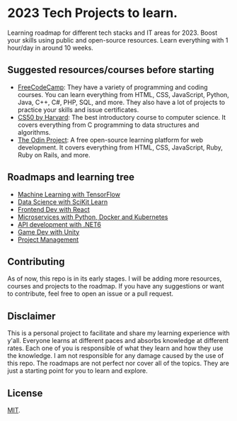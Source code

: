 # 2023 Tech Projects to learn.
Learning roadmap for different tech stacks and IT areas for 2023. Boost your skills using public and open-source resources. Learn everything with 1 hour/day in around 10 weeks.

## Suggested resources/courses before starting
- [FreeCodeCamp](https://www.freecodecamp.org/): They have a variety of programming and coding courses. You can learn everything from HTML, CSS, JavaScript, Python, Java, C++, C#, PHP, SQL, and more. They also have a lot of projects to practice your skills and issue certificates.
- [CS50 by Harvard](https://cs50.harvard.edu/x/2022/): The best introductory course to computer science. It covers everything from C programming to data structures and algorithms. 
- [The Odin Project](https://www.theodinproject.com/): A free open-source learning platform for web development. It covers everything from HTML, CSS, JavaScript, Ruby, Ruby on Rails, and more.

## Roadmaps and learning tree
- [Machine Learning with TensorFlow](ML-TensorFlow)
- [Data Science with SciKit Learn](DS-Scikit)
- [Frontend Dev with React](FD-ReactTs)
- [Microservices with Python, Docker and Kubernetes](MS-PyDockK8)
- [API development with .NET6](API-dotnet)
- [Game Dev with Unity](GD-Unity)
- [Project Management](PM)

## Contributing
As of now, this repo is in its early stages. I will be adding more resources, courses and projects to the roadmap. If you have any suggestions or want to contribute, feel free to open an issue or a pull request.

## Disclaimer
This is a personal project to facilitate and share my learning experience with y'all. Everyone learns at different paces and absorbs knowledge at different rates. Each one of you is responsible of what they learn and how they use the knowledge. I am not responsible for any damage caused by the use of this repo. The roadmaps are not perfect nor cover all of the topics. They are just a starting point for you to learn and explore.

## License
[MIT](LICENSE.md).


